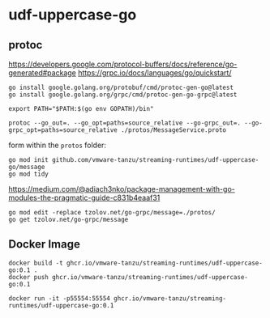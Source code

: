 # udf-uppercase-go
## protoc

https://developers.google.com/protocol-buffers/docs/reference/go-generated#package
https://grpc.io/docs/languages/go/quickstart/
```
go install google.golang.org/protobuf/cmd/protoc-gen-go@latest
go install google.golang.org/grpc/cmd/protoc-gen-go-grpc@latest
```

```
export PATH="$PATH:$(go env GOPATH)/bin"
```

```
protoc --go_out=. --go_opt=paths=source_relative --go-grpc_out=. --go-grpc_opt=paths=source_relative ./protos/MessageService.proto 
```

form within the `protos` folder:

```
go mod init github.com/vmware-tanzu/streaming-runtimes/udf-uppercase-go/message
go mod tidy
```

https://medium.com/@adiach3nko/package-management-with-go-modules-the-pragmatic-guide-c831b4eaaf31

```
go mod edit -replace tzolov.net/go-grpc/message=./protos/
go get tzolov.net/go-grpc/message
```

## Docker Image

```
docker build -t ghcr.io/vmware-tanzu/streaming-runtimes/udf-uppercase-go:0.1 .
docker push ghcr.io/vmware-tanzu/streaming-runtimes/udf-uppercase-go:0.1
```

```
docker run -it -p55554:55554 ghcr.io/vmware-tanzu/streaming-runtimes/udf-uppercase-go:0.1
```
